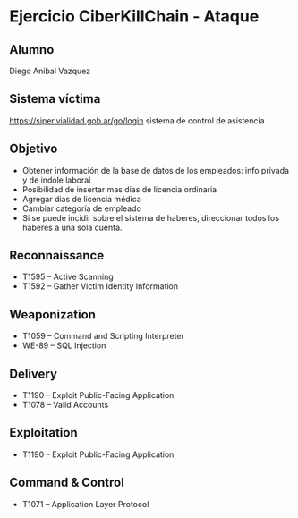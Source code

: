 # Ejercicio CiberKillChain - Ataque

## Alumno  
Diego Anibal Vazquez  

## Sistema víctima
https://siper.vialidad.gob.ar/go/login sistema de control de asistencia

## Objetivo
- Obtener información de la base de datos de los empleados: info privada y de indole laboral
- Posibilidad de insertar mas dias de licencia ordinaria
- Agregar dias de licencia médica
- Cambiar categoría de empleado
- Si se puede incidir sobre el sistema de haberes, direccionar todos los haberes a una sola cuenta.
  

## Reconnaissance

- T1595 – Active Scanning
- T1592 – Gather Victim Identity Information

## Weaponization
- T1059 – Command and Scripting Interpreter
- WE-89 – SQL Injection


## Delivery
- T1190 – Exploit Public-Facing Application
- T1078 – Valid Accounts

## Exploitation
- T1190 – Exploit Public-Facing Application

## Command & Control
- T1071 – Application Layer Protocol



